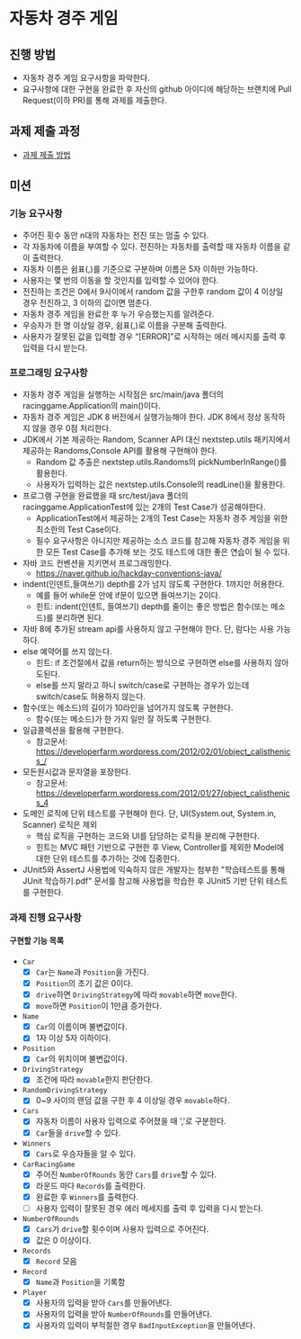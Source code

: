 # 자동차 경주 게임

## 진행 방법

* 자동차 경주 게임 요구사항을 파악한다.
* 요구사항에 대한 구현을 완료한 후 자신의 github 아이디에 해당하는 브랜치에 Pull Request(이하 PR)를 통해 과제를 제출한다.

## 과제 제출 과정

* [과제 제출 방법](https://github.com/next-step/nextstep-docs/tree/master/precourse)

## 미션

### 기능 요구사항

- 주어진 횟수 동안 n대의 자동차는 전진 또는 멈출 수 있다.
- 각 자동차에 이름을 부여할 수 있다. 전진하는 자동차를 출력할 때 자동차 이름을 같이 출력한다.
- 자동차 이름은 쉼표(,)를 기준으로 구분하며 이름은 5자 이하만 가능하다.
- 사용자는 몇 번의 이동을 할 것인지를 입력할 수 있어야 한다.
- 전진하는 조건은 0에서 9사이에서 random 값을 구한후 random 값이 4 이상일 경우 전진하고, 3 이하의 값이면 멈춘다.
- 자동차 경주 게임을 완료한 후 누가 우승했는지를 알려준다.
- 우승자가 한 명 이상일 경우, 쉼표(,)로 이름을 구분해 출력한다.
- 사용자가 잘못된 값을 입력할 경우 “[ERROR]”로 시작하는 에러 메시지를 출력 후 입력을 다시 받는다.

### 프로그래밍 요구사항

- 자동차 경주 게임을 실행하는 시작점은 src/main/java 폴더의 racinggame.Application의 main()이다.
- 자동차 경주 게임은 JDK 8 버전에서 실행가능해야 한다. JDK 8에서 정상 동작하지 않을 경우 0점 처리한다.
- JDK에서 기본 제공하는 Random, Scanner API 대신 nextstep.utils 패키지에서 제공하는 Randoms,Console API를 활용해 구현해야 한다.
    - Random 값 추출은 nextstep.utils.Randoms의 pickNumberInRange()를 활용한다.
    - 사용자가 입력하는 값은 nextstep.utils.Console의 readLine()을 활용한다.
- 프로그램 구현을 완료했을 때 src/test/java 폴더의 racinggame.ApplicationTest에 있는 2개의 Test Case가 성공해야한다.
    - ApplicationTest에서 제공하는 2개의 Test Case는 자동차 경주 게임을 위한 최소한의 Test Case이다.
    - 필수 요구사항은 아니지만 제공하는 소스 코드를 참고해 자동차 경주 게임을 위한 모든 Test Case를 추가해 보는 것도 테스트에 대한 좋은 연습이 될 수 있다.
- 자바 코드 컨벤션을 지키면서 프로그래밍한다.
    - https://naver.github.io/hackday-conventions-java/
- indent(인덴트,들여쓰기) depth를 2가 넘지 않도록 구현한다. 1까지만 허용한다.
    - 예를 들어 while문 안에 if문이 있으면 들여쓰기는 2이다.
    - 힌트: indent(인덴트, 들여쓰기) depth를 줄이는 좋은 방법은 함수(또는 메소드)를 분리하면 된다.
- 자바 8에 추가된 stream api를 사용하지 않고 구현해야 한다. 단, 람다는 사용 가능하다.
- else 예약어를 쓰지 않는다.
    - 힌트: if 조건절에서 값을 return하는 방식으로 구현하면 else를 사용하지 않아도된다.
    - else를 쓰지 말라고 하니 switch/case로 구현하는 경우가 있는데 switch/case도 허용하지 않는다.
- 함수(또는 메소드)의 길이가 10라인을 넘어가지 않도록 구현한다.
    - 함수(또는 메소드)가 한 가지 일만 잘 하도록 구현한다.
- 일급콜렉션을 활용해 구현한다.
    - 참고문서: https://developerfarm.wordpress.com/2012/02/01/object_calisthenics_/
- 모든원시값과 문자열을 포장한다.
    - 참고문서: https://developerfarm.wordpress.com/2012/01/27/object_calisthenics_4
- 도메인 로직에 단위 테스트를 구현해야 한다. 단, UI(System.out, System.in, Scanner) 로직은 제외
    - 핵심 로직을 구현하는 코드와 UI를 담당하는 로직을 분리해 구현한다.
    - 힌트는 MVC 패턴 기반으로 구현한 후 View, Controller를 제외한 Model에 대한 단위 테스트를 추가하는 것에 집중한다.
- JUnit5와 AssertJ 사용법에 익숙하지 않은 개발자는 첨부한 "학습테스트를 통해 JUnit 학습하기.pdf" 문서를 참고해 사용법을 학습한 후 JUnit5 기반 단위 테스트를 구현한다.

### 과제 진행 요구사항

#### 구현할 기능 목록

- `Car`
    - [x] `Car`는 `Name`과 `Position`을 가진다.
    - [x] `Position`의 초기 값은 0이다.
    - [x] `drive`하면 `DrivingStrategy`에 따라 `movable`하면 `move`한다.
    - [x] `move`하면 `Position`이 1만큼 증가한다.
- `Name`
    - [x] `Car`의 이름이며 불변값이다.
    - [x] 1자 이상 5자 이하이다.
- `Position`
    - [x] `Car`의 위치이며 불변값이다.
- `DrivingStrategy`
    - [x] 조건에 따라 `movable`한지 판단한다.
- `RandomDrivingStrategy`
    - [x] 0~9 사이의 랜덤 값을 구한 후 4 이상일 경우 `movable`하다.
- `Cars`
    - [x] 자동차 이름이 사용자 입력으로 주어졌을 때 ','로 구분한다.
    - [x] `Car`들을 `drive`할 수 있다.
- `Winners`
    - [x] `Cars`로 우승자들을 알 수 있다.
- `CarRacingGame`
    - [x] 주어진 `NumberOfRounds` 동안 `Cars`를 `drive`할 수 있다.
    - [x] 라운드 마다 `Records`를 출력한다.
    - [x] 완료한 후 `Winners`를 출력한다.
    - [ ] 사용자 입력이 잘못된 경우 에러 메세지를 출력 후 입력을 다시 받는다.
- `NumberOfRounds`
    - [x] `Cars`가 `drive`할 횟수이며 사용자 입력으로 주어진다.
    - [x] 값은 0 이상이다.
- `Records`
    - [x] `Record` 모음
- `Record`
    - [x] `Name`과 `Position`을 기록함
- `Player`
    - [x] 사용자의 입력을 받아 `Cars`를 만들어낸다.
    - [x] 사용자의 입력을 받아 `NumberOfRounds`를 만들어낸다.
    - [x] 사용자의 입력이 부적절한 경우 `BadInputException`을 만들어낸다.
